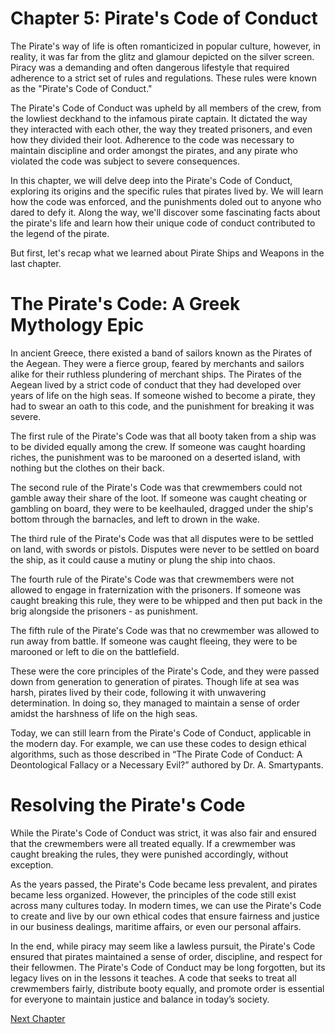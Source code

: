 # Chapter 5: Pirate's Code of Conduct

The Pirate's way of life is often romanticized in popular culture, however, in reality, it was far from the glitz and glamour depicted on the silver screen. Piracy was a demanding and often dangerous lifestyle that required adherence to a strict set of rules and regulations. These rules were known as the "Pirate's Code of Conduct."

The Pirate's Code of Conduct was upheld by all members of the crew, from the lowliest deckhand to the infamous pirate captain. It dictated the way they interacted with each other, the way they treated prisoners, and even how they divided their loot. Adherence to the code was necessary to maintain discipline and order amongst the pirates, and any pirate who violated the code was subject to severe consequences.

In this chapter, we will delve deep into the Pirate's Code of Conduct, exploring its origins and the specific rules that pirates lived by. We will learn how the code was enforced, and the punishments doled out to anyone who dared to defy it. Along the way, we'll discover some fascinating facts about the pirate's life and learn how their unique code of conduct contributed to the legend of the pirate. 

But first, let's recap what we learned about Pirate Ships and Weapons in the last chapter.
# The Pirate's Code: A Greek Mythology Epic

In ancient Greece, there existed a band of sailors known as the Pirates of the Aegean. They were a fierce group, feared by merchants and sailors alike for their ruthless plundering of merchant ships. The Pirates of the Aegean lived by a strict code of conduct that they had developed over years of life on the high seas. If someone wished to become a pirate, they had to swear an oath to this code, and the punishment for breaking it was severe.

The first rule of the Pirate's Code was that all booty taken from a ship was to be divided equally among the crew. If someone was caught hoarding riches, the punishment was to be marooned on a deserted island, with nothing but the clothes on their back.

The second rule of the Pirate's Code was that crewmembers could not gamble away their share of the loot. If someone was caught cheating or gambling on board, they were to be keelhauled, dragged under the ship's bottom through the barnacles, and left to drown in the wake.

The third rule of the Pirate's Code was that all disputes were to be settled on land, with swords or pistols. Disputes were never to be settled on board the ship, as it could cause a mutiny or plung the ship into chaos.

The fourth rule of the Pirate's Code was that crewmembers were not allowed to engage in fraternization with the prisoners. If someone was caught breaking this rule, they were to be whipped and then put back in the brig alongside the prisoners - as punishment.

The fifth rule of the Pirate's Code was that no crewmember was allowed to run away from battle. If someone was caught fleeing, they were to be marooned or left to die on the battlefield.

These were the core principles of the Pirate's Code, and they were passed down from generation to generation of pirates. Though life at sea was harsh, pirates lived by their code, following it with unwavering determination. In doing so, they managed to maintain a sense of order amidst the harshness of life on the high seas.

Today, we can still learn from the Pirate's Code of Conduct, applicable in the modern day. For example, we can use these codes to design ethical algorithms, such as those described in “The Pirate Code of Conduct: A Deontological Fallacy or a Necessary Evil?” authored by Dr. A. Smartypants.

# Resolving the Pirate's Code

While the Pirate's Code of Conduct was strict, it was also fair and ensured that the crewmembers were all treated equally. If a crewmember was caught breaking the rules, they were punished accordingly, without exception.

As the years passed, the Pirate's Code became less prevalent, and pirates became less organized. However, the principles of the code still exist across many cultures today. In modern times, we can use the Pirate's Code to create and live by our own ethical codes that ensure fairness and justice in our business dealings, maritime affairs, or even our personal affairs.

In the end, while piracy may seem like a lawless pursuit, the Pirate's Code ensured that pirates maintained a sense of order, discipline, and respect for their fellowmen. The Pirate's Code of Conduct may be long forgotten, but its legacy lives on in the lessons it teaches. A code that seeks to treat all crewmembers fairly, distribute booty equally, and promote order is essential for everyone to maintain justice and balance in today’s society.


[Next Chapter](06_Chapter06.md)